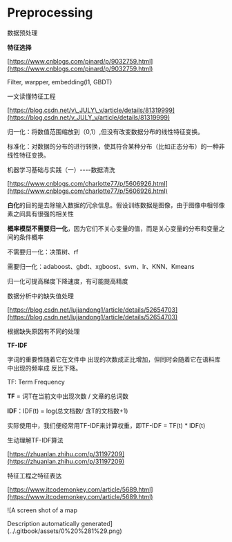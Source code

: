 # Preprocessing

数据预处理

**特征选择**

[https://www.cnblogs.com/pinard/p/9032759.html](https://www.cnblogs.com/pinard/p/9032759.html)

Filter, warpper, embedding\(l1, GBDT\)

一文读懂特征工程

[https://blog.csdn.net/v\_JULY\_v/article/details/81319999](https://blog.csdn.net/v_JULY_v/article/details/81319999)

归一化：将数值范围缩放到（0,1）,但没有改变数据分布的线性特征变换。

标准化：对数据的分布的进行转换，使其符合某种分布（比如正态分布）的一种非线性特征变换。

机器学习基础与实践（一）----数据清洗

[https://www.cnblogs.com/charlotte77/p/5606926.html](https://www.cnblogs.com/charlotte77/p/5606926.html)

**白化**的目的是去除输入数据的冗余信息。假设训练数据是图像，由于图像中相邻像素之间具有很强的相关性

**概率模型不需要归一化**，因为它们不关心变量的值，而是关心变量的分布和变量之间的条件概率

不需要归一化：决策树、rf

需要归一化：adaboost、gbdt、xgboost、svm、lr、KNN、Kmeans

归一化可提高梯度下降速度，有可能提高精度

数据分析中的缺失值处理

[https://blog.csdn.net/lujiandong1/article/details/52654703](https://blog.csdn.net/lujiandong1/article/details/52654703)

根据缺失原因有不同的处理

**TF-IDF**

字词的重要性随着它在文件中 出现的次数成正比增加，但同时会随着它在语料库中出现的频率成 反比下降。

TF: Term Frequency

**TF** = 词T在当前文中出现次数 / 文章的总词数

**IDF**：IDF\(t\) = log\(总文档数/ 含T的文档数+1\)

实际使用中，我们便经常用TF-IDF来计算权重，即TF-IDF = TF\(t\) \* IDF\(t\)

生动理解TF-IDF算法

[https://zhuanlan.zhihu.com/p/31197209](https://zhuanlan.zhihu.com/p/31197209)

特征工程之特征表达

[https://www.itcodemonkey.com/article/5689.html](https://www.itcodemonkey.com/article/5689.html)

![A screen shot of a map

Description automatically generated](../.gitbook/assets/0%20%281%29.png)


